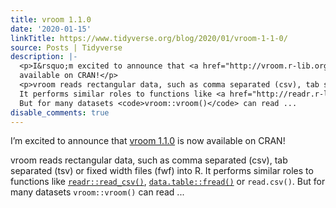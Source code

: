 ```yaml
---
title: vroom 1.1.0
date: '2020-01-15'
linkTitle: https://www.tidyverse.org/blog/2020/01/vroom-1-1-0/
source: Posts | Tidyverse
description: |-
  <p>I&rsquo;m excited to announce that <a href="http://vroom.r-lib.org" target="_blank" rel="noopener">vroom 1.1.0</a> is now
  available on CRAN!</p>
  <p>vroom reads rectangular data, such as comma separated (csv), tab separated (tsv) or fixed width files (fwf) into R.
  It performs similar roles to functions like <a href="http://readr.r-lib.org" target="_blank" rel="noopener"><code>readr::read_csv()</code></a>, <a href="http://r-datatable.com" target="_blank" rel="noopener"><code>data.table::fread()</code></a> or <code>read.csv()</code>.
  But for many datasets <code>vroom::vroom()</code> can read ...
disable_comments: true
---
```

<p>I&rsquo;m excited to announce that <a href="http://vroom.r-lib.org" target="_blank" rel="noopener">vroom 1.1.0</a> is now
available on CRAN!</p>
<p>vroom reads rectangular data, such as comma separated (csv), tab separated (tsv) or fixed width files (fwf) into R.
It performs similar roles to functions like <a href="http://readr.r-lib.org" target="_blank" rel="noopener"><code>readr::read_csv()</code></a>, <a href="http://r-datatable.com" target="_blank" rel="noopener"><code>data.table::fread()</code></a> or <code>read.csv()</code>.
But for many datasets <code>vroom::vroom()</code> can read ...